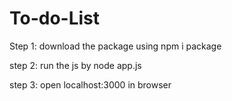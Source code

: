 # To-do-List
Step 1:
download the package using npm i package

step 2:
run the js by node app.js

step 3:
open localhost:3000 in browser